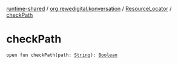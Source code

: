 [runtime-shared](../../index.md) / [org.rewedigital.konversation](../index.md) / [ResourceLocator](index.md) / [checkPath](./check-path.md)

# checkPath

`open fun checkPath(path: `[`String`](https://kotlinlang.org/api/latest/jvm/stdlib/kotlin/-string/index.html)`): `[`Boolean`](https://kotlinlang.org/api/latest/jvm/stdlib/kotlin/-boolean/index.html)